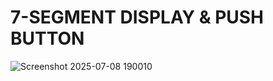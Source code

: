 # 7-SEGMENT DISPLAY & PUSH BUTTON

![Screenshot 2025-07-08 190010](https://github.com/user-attachments/assets/a13fbb61-88f1-4335-ae21-842d0ca7ee09)
